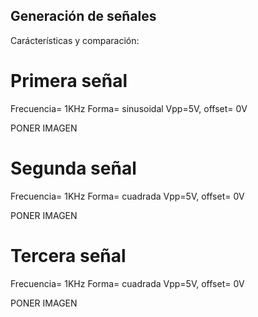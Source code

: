 ## Generación de señales

Carácterísticas y comparación:
# Primera señal
Frecuencia= 1KHz
Forma= sinusoidal
Vpp=5V, offset= 0V

PONER IMAGEN



# Segunda señal
Frecuencia= 1KHz
Forma= cuadrada
Vpp=5V, offset= 0V

PONER IMAGEN



# Tercera señal
Frecuencia= 1KHz
Forma= cuadrada
Vpp=5V, offset= 0V

PONER IMAGEN
